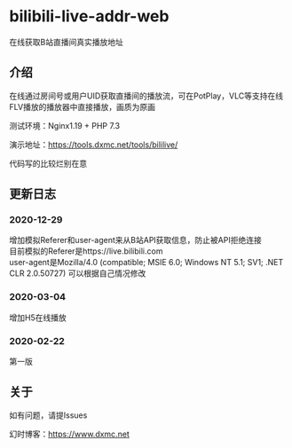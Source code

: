 # bilibili-live-addr-web
在线获取B站直播间真实播放地址

## 介绍

在线通过房间号或用户UID获取直播间的播放流，可在PotPlay，VLC等支持在线FLV播放的播放器中直接播放，画质为原画

测试环境：Nginx1.19 + PHP 7.3

演示地址：https://tools.dxmc.net/tools/bililive/

代码写的比较烂别在意

## 更新日志

### 2020-12-29

增加模拟Referer和user-agent来从B站API获取信息，防止被API拒绝连接  
目前模拟的Referer是https://live.bilibili.com  
user-agent是Mozilla/4.0 (compatible; MSIE 6.0; Windows NT 5.1; SV1; .NET CLR 2.0.50727)
可以根据自己情况修改  

### 2020-03-04

增加H5在线播放

### 2020-02-22

第一版

## 关于

如有问题，请提Issues

幻时博客：https://www.dxmc.net

